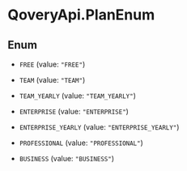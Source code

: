 # QoveryApi.PlanEnum

## Enum


* `FREE` (value: `"FREE"`)

* `TEAM` (value: `"TEAM"`)

* `TEAM_YEARLY` (value: `"TEAM_YEARLY"`)

* `ENTERPRISE` (value: `"ENTERPRISE"`)

* `ENTERPRISE_YEARLY` (value: `"ENTERPRISE_YEARLY"`)

* `PROFESSIONAL` (value: `"PROFESSIONAL"`)

* `BUSINESS` (value: `"BUSINESS"`)


